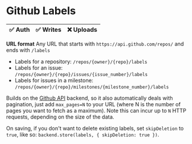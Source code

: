# Github Labels

| ✅ Auth | ✅ Writes | ❌ Uploads |
|---------|-----------|-----------|

**URL format** Any URL that starts with `https://api.github.com/repos/` and ends with `/labels`
* Labels for a repository: `/repos/{owner}/{repo}/labels`
* Labels for an issue: `/repos/{owner}/{repo}/issues/{issue_number}/labels`
* Labels for issues in a milestone: `/repos/{owner}/{repo}/milestones/{milestone_number}/labels`

Builds on the [Github API](../api/) backend, so it also automatically deals with pagination, just add `max_pages=N` to your URL (where N is the number of pages you want to fetch as a maximum). Note this can incur up to `N` HTTP requests, depending on the size of the data.

On saving, if you don't want to delete existing labels, set `skipDeletion` to `true`, like so: `backend.store(labels, { skipDeletion: true })`.
